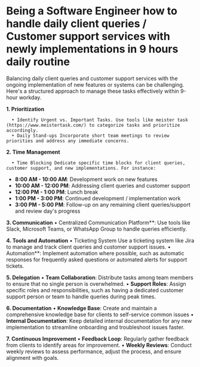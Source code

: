 # Being a Software Engineer how to handle daily client queries / Customer support services with newly implementations in 9 hours daily routine

Balancing daily client queries and customer support services with the ongoing implementation of new features or systems can be challenging. Here's a structured approach to manage these tasks effectively within 9-hour workday.

**1.	Prioritization**

      •	Identify Urgent vs. Important Tasks. Use tools like meister task (https://www.meistertask.com/) to categorize tasks and prioritize accordingly.
      •	Daily Stand-ups Incorporate short team meetings to review priorities and address any immediate concerns.
      
      
**2.	Time Management**

      •	Time Blocking Dedicate specific time blocks for client queries, customer support, and new implementations. For instance:
- **8:00 AM - 10:00 AM**: Development work on new features
- **10:00 AM - 12:00 PM**: Addressing client queries and customer support
- **12:00 PM - 1:00 PM**: Lunch break
- **1:00 PM - 3:00 PM**: Continued development / implementation work
- **3:00 PM - 5:00 PM**: Follow-up on any remaining client queries/support and review day's progress
  
**3.	Communication**
      •	Centralized Communication Platform**: Use tools like Slack, Microsoft Teams, or WhatsApp Group to handle queries efficiently.

**4.	Tools and Automation**
      •	Ticketing System Use a ticketing system like Jira to manage and track client queries and customer support issues.
      •	Automation**: Implement automation where possible, such as automatic responses for frequently asked questions or automated alerts for support tickets.
      
**5.	Delegation**
         • **Team Collaboration**: Distribute tasks among team members to ensure that no single person is overwhelmed.
         • **Support Roles**: Assign specific roles and responsibilities, such as having a dedicated customer support person or team to handle queries during peak times.

**6. Documentation**
     • **Knowledge Base**: Create and maintain a comprehensive knowledge base for clients to self-service common issues
     • **Internal Documentation**: Keep detailed internal documentation for any new implementation to streamline onboarding and troubleshoot issues faster.
     
**7.  Continuous Improvement**
     • **Feedback Loop**: Regularly gather feedback from clients to identify areas for improvement.
     • **Weekly Reviews**: Conduct weekly reviews to assess performance, adjust the process, and ensure alignment with goals.
